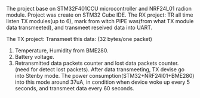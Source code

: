 The project base on STM32F401CCU microcontroller and NRF24L01 radion module. Project was create on STM32 Cube IDE. 
The RX project: TR all time listen TX modules(up to 6), mark from witch PIPE was(from what TX module data transmeeted), and transmeet reseived data into UART. 

The TX project: Transmeet this data: (32 bytes/one packet)
1. Temperature, Humidity from BME280.
2. Battery voltage. 
3. Retransmitted data packets counter and lost data packets counter. (need for detect lost packets).
After data transmeeting, TX devise go into Stenby mode.
The power consumption(STM32+NRF24l01+BME280) into this mode around 37uA, in condition when device woke up every 5 seconds, and transmeet data every 60 seconds.
